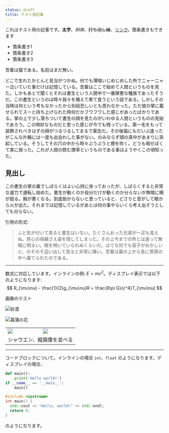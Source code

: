 ```yaml
---
status: draft
title: テスト用記事
---
```


これはテスト用の記事です。**太字**、_斜体_、~~打ち消し線~~、[リンク](https://diary.apkas.net)。箇条書きもできます

- 箇条書き1
- 箇条書き2
- 箇条書き3

吾輩は猫である。名前はまだ無い。

どこで生れたかとんと見当がつかぬ。何でも薄暗いじめじめした所でニャーニャー泣いていた事だけは記憶している。吾輩はここで始めて人間というものを見た。しかもあとで聞くとそれは書生という人間中で一番獰悪な種族であったそうだ。この書生というのは時々我々を捕えて煮て食うという話である。しかしその当時は何という考もなかったから別段恐しいとも思わなかった。ただ彼の掌に載せられてスーと持ち上げられた時何だかフワフワした感じがあったばかりである。掌の上で少し落ちついて書生の顔を見たのがいわゆる人間というものの見始であろう。この時妙なものだと思った感じが今でも残っている。第一毛をもって装飾されべきはずの顔がつるつるしてまるで薬缶だ。その後猫にもだいぶ逢ったがこんな片輪には一度も出会わした事がない。のみならず顔の真中があまりに突起している。そうしてその穴の中から時々ぷうぷうと煙を吹く。どうも咽せぽくて実に弱った。これが人間の飲む煙草というものである事はようやくこの頃知った。

## 見出し

この書生の掌の裏でしばらくはよい心持に坐っておったが、しばらくすると非常な速力で運転し始めた。書生が動くのか自分だけが動くのか分らないが無暗に眼が廻る。胸が悪くなる。到底助からないと思っていると、どさりと音がして眼から火が出た。それまでは記憶しているがあとは何の事やらいくら考え出そうとしても分らない。

引用の形式:

> ふと気が付いて見ると書生はいない。たくさんおった兄弟が一疋も見えぬ。肝心の母親さえ姿を隠してしまった。その上今までの所とは違って無暗に明るい。眼を明いていられぬくらいだ。はてな何でも容子がおかしいと、のそのそ這い出して見ると非常に痛い。吾輩は藁の上から急に笹原の中へ棄てられたのである。

---

数式に対応しています。インラインの例: $E = mc^2$。ディスプレイ表示では以下のようになります:
$$
  R_{\mu\nu} - \frac{1}{2}g_{\mu\nu}R = \frac{8\pi G}{c^4}T_{\mu\nu}
$$

画像のテスト

![砂漠](https://photos.old.apkas.net/medium/202403/20240305-022458.webp)

![菖蒲の花](https://photos.old.apkas.net/medium/202406/20240615-141517.webp)

<table>
  <tr>
    <td><img class="caption" src="https://photos.old.apkas.net/medium/202403/20240309-003235.webp" /></td>
    <td><img class="caption" src="https://photos.old.apkas.net/medium/202403/20240309-003544.webp" /></td>
  </tr>
  <tr>
    <td colspan="2">シャウエン、縦画像を並べる</td>
  </tr>
</table>

---

コードブロックについて。インラインの場合 `int`、`float` のようになります。ディスプレイの場合、

```python
def main():
    print('Hello world!')
if __name__ == '__main__':
    main()
```

```c++
#include <iostream>
int main() {
  std::cout << "Hello, world!" << std::endl;
  return 0;
}
```

のようになります。
